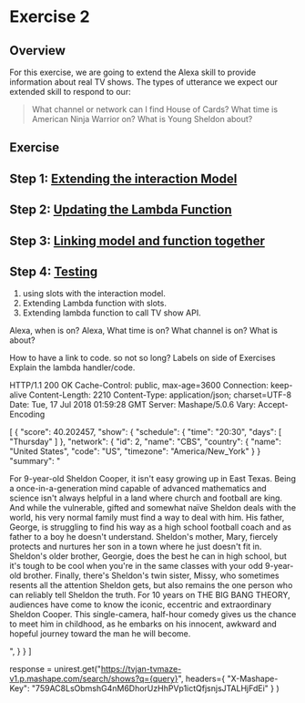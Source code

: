 # Exercise 2

## Overview
For this exercise, we are going to extend the Alexa skill to provide information about real TV shows.
The types of utterance we expect our extended skill to respond to our:
> What channel or network can I find House of Cards?
> What time is American Ninja Warrior on?
> What is Young Sheldon about?

## Exercise

## Step 1: [Extending the interaction Model](model.md)
## Step 2: [Updating the Lambda Function](lambda.md)
## Step 3: [Linking model and function together](link.md)
## Step 4: [Testing](test.md)

1. using slots with the interaction model.
2. Extending Lambda function with slots.
3. Extending lambda function to call TV show API.

Alexa, when is <SHOW> on?
Alexa, What time is <SHOW> on?
What channel is <SHOW> on?
What is <SHOW> about?

How to have a link to code. so not so long?
Labels on side of Exercises
Explain the lambda handler/code.


HTTP/1.1 200 OK
Cache-Control: public, max-age=3600
Connection: keep-alive
Content-Length: 2210
Content-Type: application/json; charset=UTF-8
Date: Tue, 17 Jul 2018 01:59:28 GMT
Server: Mashape/5.0.6
Vary: Accept-Encoding

[
  {
    "score": 40.202457,
    "show": {
        "schedule": {
            "time": "20:30",
            "days": [
              "Thursday"
            ]
        },
        "network": {
        "id": 2,
        "name": "CBS",
        "country": {
          "name": "United States",
          "code": "US",
          "timezone": "America/New_York"
        }
        }
        "summary": "<p>For 9-year-old Sheldon Cooper, it isn't easy growing up in East Texas. Being a once-in-a-generation mind capable of advanced mathematics and science isn't always helpful in a land where church and football are king. And while the vulnerable, gifted and somewhat naïve Sheldon deals with the world, his very normal family must find a way to deal with him. His father, George, is struggling to find his way as a high school football coach and as father to a boy he doesn't understand. Sheldon's mother, Mary, fiercely protects and nurtures her son in a town where he just doesn't fit in. Sheldon's older brother, Georgie, does the best he can in high school, but it's tough to be cool when you're in the same classes with your odd 9-year-old brother. Finally, there's Sheldon's twin sister, Missy, who sometimes resents all the attention Sheldon gets, but also remains the one person who can reliably tell Sheldon the truth. For 10 years on THE BIG BANG THEORY, audiences have come to know the iconic, eccentric and extraordinary Sheldon Cooper. This single-camera, half-hour comedy gives us the chance to meet him in childhood, as he embarks on his innocent, awkward and hopeful journey toward the man he will become.</p>",
     }
  }
]

response = unirest.get("https://tvjan-tvmaze-v1.p.mashape.com/search/shows?q={query}",
  headers={
    "X-Mashape-Key": "759AC8LsObmshG4nM6DhorUzHhPVp1ictQfjsnjsJTALHjFdEi"
  }
)
